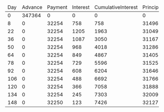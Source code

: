<table><thead><tr><td>Day</td><td>Advance</td><td>Payment</td><td>Interest</td><td>CumulativeInterest</td><td>Principal</td><td>PrincipalBalance</td></tr></thead><tbody><tr><td>0</td><td>347364</td><td>0</td><td>0</td><td>0</td><td>0</td><td>347364</td></tr><tr><td>8</td><td>0</td><td>32254</td><td>758</td><td>758</td><td>31496</td><td>315868</td></tr><tr><td>22</td><td>0</td><td>32254</td><td>1205</td><td>1963</td><td>31049</td><td>284819</td></tr><tr><td>36</td><td>0</td><td>32254</td><td>1087</td><td>3050</td><td>31167</td><td>253652</td></tr><tr><td>50</td><td>0</td><td>32254</td><td>968</td><td>4018</td><td>31286</td><td>222366</td></tr><tr><td>64</td><td>0</td><td>32254</td><td>849</td><td>4867</td><td>31405</td><td>190961</td></tr><tr><td>78</td><td>0</td><td>32254</td><td>729</td><td>5596</td><td>31525</td><td>159436</td></tr><tr><td>92</td><td>0</td><td>32254</td><td>608</td><td>6204</td><td>31646</td><td>127790</td></tr><tr><td>106</td><td>0</td><td>32254</td><td>488</td><td>6692</td><td>31766</td><td>96024</td></tr><tr><td>120</td><td>0</td><td>32254</td><td>366</td><td>7058</td><td>31888</td><td>64136</td></tr><tr><td>134</td><td>0</td><td>32254</td><td>245</td><td>7303</td><td>32009</td><td>32127</td></tr><tr><td>148</td><td>0</td><td>32250</td><td>123</td><td>7426</td><td>32127</td><td>0</td></tr></tbody></table>